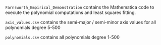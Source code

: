 `Farnsworth_Empirical_Demonstration` contains the Mathematica code to execute the polynomial computations and least squares fitting.

`axis_values.csv` contains the semi-major / semi-minor axis values for all polynomials degree 5-500



`polynomials.csv` contains all polynomials degree 1-500
